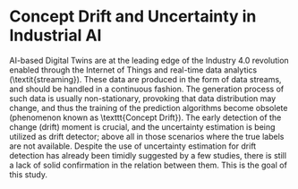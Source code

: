 # Concept Drift and Uncertainty in Industrial AI

AI-based Digital Twins are at the leading edge of the Industry 4.0 revolution enabled through the Internet of Things and real-time data analytics (\textit{streaming}). These data are produced in the form of data streams, and should be handled in a continuous fashion. The generation process of such data is usually non-stationary, provoking that data distribution may change, and thus the training of the prediction algorithms become obsolete (phenomenon known as \texttt{Concept Drift}). The early detection of the change (drift) moment is crucial, and the uncertainty estimation is being utilized as drift detector; above all in those scenarios where the true labels are not available. Despite the use of uncertainty estimation for drift detection has already been timidly suggested by a few studies, there is still a lack of solid confirmation in the relation between them. This is the goal of this study.


